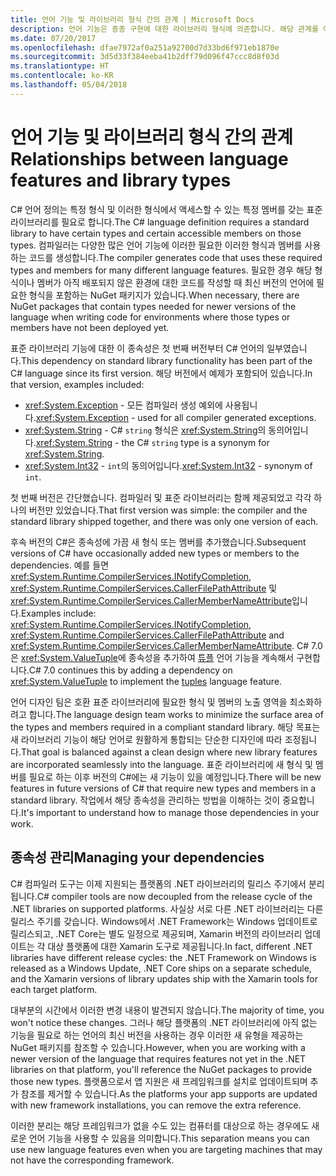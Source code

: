 ```yaml
---
title: 언어 기능 및 라이브러리 형식 간의 관계 | Microsoft Docs
description: 언어 기능은 종종 구현에 대한 라이브러리 형식에 의존합니다. 해당 관계를 이해합니다.
ms.date: 07/20/2017
ms.openlocfilehash: dfae7972af0a251a92700d7d33bd6f971eb1870e
ms.sourcegitcommit: 3d5d33f384eeba41b2dff79d096f47ccc8d8f03d
ms.translationtype: HT
ms.contentlocale: ko-KR
ms.lasthandoff: 05/04/2018
---
```

# <a name="relationships-between-language-features-and-library-types"></a><span data-ttu-id="a1f1e-104">언어 기능 및 라이브러리 형식 간의 관계</span><span class="sxs-lookup"><span data-stu-id="a1f1e-104">Relationships between language features and library types</span></span>

<span data-ttu-id="a1f1e-105">C# 언어 정의는 특정 형식 및 이러한 형식에서 액세스할 수 있는 특정 멤버를 갖는 표준 라이브러리를 필요로 합니다.</span><span class="sxs-lookup"><span data-stu-id="a1f1e-105">The C# language definition requires a standard library to have certain types and certain accessible members on those types.</span></span> <span data-ttu-id="a1f1e-106">컴파일러는 다양한 많은 언어 기능에 이러한 필요한 이러한 형식과 멤버를 사용하는 코드를 생성합니다.</span><span class="sxs-lookup"><span data-stu-id="a1f1e-106">The compiler generates code that uses these required types and members for many different language features.</span></span> <span data-ttu-id="a1f1e-107">필요한 경우 해당 형식이나 멤버가 아직 배포되지 않은 환경에 대한 코드를 작성할 때 최신 버전의 언어에 필요한 형식을 포함하는 NuGet 패키지가 있습니다.</span><span class="sxs-lookup"><span data-stu-id="a1f1e-107">When necessary, there are NuGet packages that contain types needed for newer versions of the language when writing code for environments where those types or members have not been deployed yet.</span></span>

<span data-ttu-id="a1f1e-108">표준 라이브러리 기능에 대한 이 종속성은 첫 번째 버전부터 C# 언어의 일부였습니다.</span><span class="sxs-lookup"><span data-stu-id="a1f1e-108">This dependency on standard library functionality has been part of the C# language since its first version.</span></span> <span data-ttu-id="a1f1e-109">해당 버전에서 예제가 포함되어 있습니다.</span><span class="sxs-lookup"><span data-stu-id="a1f1e-109">In that version, examples included:</span></span>

* <span data-ttu-id="a1f1e-110"><xref:System.Exception> - 모든 컴파일러 생성 예외에 사용됩니다.</span><span class="sxs-lookup"><span data-stu-id="a1f1e-110"><xref:System.Exception> - used for all compiler generated exceptions.</span></span>
* <span data-ttu-id="a1f1e-111"><xref:System.String> - C# `string` 형식은 <xref:System.String>의 동의어입니다.</span><span class="sxs-lookup"><span data-stu-id="a1f1e-111"><xref:System.String> - the C# `string` type is a synonym for <xref:System.String>.</span></span>
* <span data-ttu-id="a1f1e-112"><xref:System.Int32> - `int`의 동의어입니다.</span><span class="sxs-lookup"><span data-stu-id="a1f1e-112"><xref:System.Int32> - synonym of `int`.</span></span>

<span data-ttu-id="a1f1e-113">첫 번째 버전은 간단했습니다. 컴파일러 및 표준 라이브러리는 함께 제공되었고 각각 하나의 버전만 있었습니다.</span><span class="sxs-lookup"><span data-stu-id="a1f1e-113">That first version was simple: the compiler and the standard library shipped together, and there was only one version of each.</span></span>

<span data-ttu-id="a1f1e-114">후속 버전의 C#은 종속성에 가끔 새 형식 또는 멤버를 추가했습니다.</span><span class="sxs-lookup"><span data-stu-id="a1f1e-114">Subsequent versions of C# have occasionally added new types or members to the dependencies.</span></span> <span data-ttu-id="a1f1e-115">예를 들면 <xref:System.Runtime.CompilerServices.INotifyCompletion>, <xref:System.Runtime.CompilerServices.CallerFilePathAttribute> 및 <xref:System.Runtime.CompilerServices.CallerMemberNameAttribute>입니다.</span><span class="sxs-lookup"><span data-stu-id="a1f1e-115">Examples include: <xref:System.Runtime.CompilerServices.INotifyCompletion>, <xref:System.Runtime.CompilerServices.CallerFilePathAttribute> and <xref:System.Runtime.CompilerServices.CallerMemberNameAttribute>.</span></span> <span data-ttu-id="a1f1e-116">C# 7.0은 <xref:System.ValueTuple>에 종속성을 추가하여 [튜플](../tuples.md) 언어 기능을 계속해서 구현합니다.</span><span class="sxs-lookup"><span data-stu-id="a1f1e-116">C# 7.0 continues this by adding a dependency on <xref:System.ValueTuple> to implement the [tuples](../tuples.md) language feature.</span></span>

<span data-ttu-id="a1f1e-117">언어 디자인 팀은 호환 표준 라이브러리에 필요한 형식 및 멤버의 노출 영역을 최소화하려고 합니다.</span><span class="sxs-lookup"><span data-stu-id="a1f1e-117">The language design team works to minimize the surface area of the types and members required in a compliant standard library.</span></span> <span data-ttu-id="a1f1e-118">해당 목표는 새 라이브러리 기능이 해당 언어로 원활하게 통합되는 단순한 디자인에 따라 조정됩니다.</span><span class="sxs-lookup"><span data-stu-id="a1f1e-118">That goal is balanced against a clean design where new library features are incorporated seamlessly into the language.</span></span> <span data-ttu-id="a1f1e-119">표준 라이브러리에 새 형식 및 멤버를 필요로 하는 이후 버전의 C#에는 새 기능이 있을 예정입니다.</span><span class="sxs-lookup"><span data-stu-id="a1f1e-119">There will be new features in future versions of C# that require new types and members in a standard library.</span></span> <span data-ttu-id="a1f1e-120">작업에서 해당 종속성을 관리하는 방법을 이해하는 것이 중요합니다.</span><span class="sxs-lookup"><span data-stu-id="a1f1e-120">It's important to understand how to manage those dependencies in your work.</span></span>

## <a name="managing-your-dependencies"></a><span data-ttu-id="a1f1e-121">종속성 관리</span><span class="sxs-lookup"><span data-stu-id="a1f1e-121">Managing your dependencies</span></span>

<span data-ttu-id="a1f1e-122">C# 컴파일러 도구는 이제 지원되는 플랫폼의 .NET 라이브러리의 릴리스 주기에서 분리됩니다.</span><span class="sxs-lookup"><span data-stu-id="a1f1e-122">C# compiler tools are now decoupled from the release cycle of the .NET libraries on supported platforms.</span></span> <span data-ttu-id="a1f1e-123">사실상 서로 다른 .NET 라이브러리는 다른 릴리스 주기를 갖습니다. Windows에서 .NET Framework는 Windows 업데이트로 릴리스되고, .NET Core는 별도 일정으로 제공되며, Xamarin 버전의 라이브러리 업데이트는 각 대상 플랫폼에 대한 Xamarin 도구로 제공됩니다.</span><span class="sxs-lookup"><span data-stu-id="a1f1e-123">In fact, different .NET libraries have different release cycles: the .NET Framework on Windows is released as a Windows Update, .NET Core ships on a separate schedule, and the Xamarin versions of library updates ship with the Xamarin tools for each target platform.</span></span>

<span data-ttu-id="a1f1e-124">대부분의 시간에서 이러한 변경 내용이 발견되지 않습니다.</span><span class="sxs-lookup"><span data-stu-id="a1f1e-124">The majority of time, you won't notice these changes.</span></span> <span data-ttu-id="a1f1e-125">그러나 해당 플랫폼의 .NET 라이브러리에 아직 없는 기능을 필요로 하는 언어의 최신 버전을 사용하는 경우 이러한 새 유형을 제공하는 NuGet 패키지를 참조할 수 있습니다.</span><span class="sxs-lookup"><span data-stu-id="a1f1e-125">However, when you are working with a newer version of the language that requires features not yet in the .NET libraries on that platform, you'll reference the NuGet packages to provide those new types.</span></span>
<span data-ttu-id="a1f1e-126">플랫폼으로서 앱 지원은 새 프레임워크를 설치로 업데이트되며 추가 참조를 제거할 수 있습니다.</span><span class="sxs-lookup"><span data-stu-id="a1f1e-126">As the platforms your app supports are updated with new framework installations, you can remove the extra reference.</span></span>

<span data-ttu-id="a1f1e-127">이러한 분리는 해당 프레임워크가 없을 수도 있는 컴퓨터를 대상으로 하는 경우에도 새로운 언어 기능을 사용할 수 있음을 의미합니다.</span><span class="sxs-lookup"><span data-stu-id="a1f1e-127">This separation means you can use new language features even when you are targeting machines that may not have the corresponding framework.</span></span>
